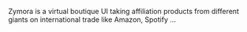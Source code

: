 Zymora is a virtual boutique UI taking affiliation products from different giants on international trade like Amazon, Spotify ...




